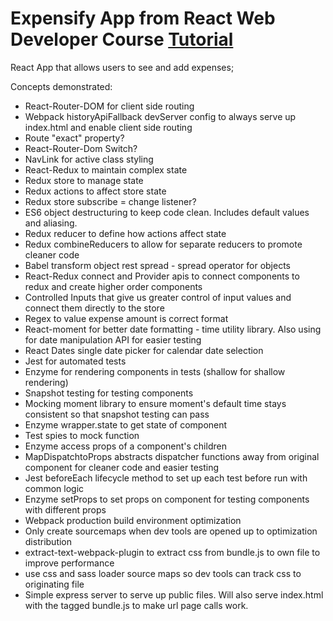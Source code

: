 # Expensify App from React Web Developer Course [Tutorial](https://www.udemy.com/react-2nd-edition/v4)
React App that allows users to see and add expenses;

Concepts demonstrated:
* React-Router-DOM for client side routing
* Webpack historyApiFallback devServer config to always serve up index.html and enable client side routing
* Route "exact" property?
* React-Router-Dom Switch? 
* NavLink for active class styling
* React-Redux to maintain complex state
* Redux store to manage state
* Redux actions to affect store state
* Redux store subscribe = change listener?
* ES6 object destructuring to keep code clean. Includes default values and aliasing. 
* Redux reducer to define how actions affect state
* Redux combineReducers to allow for separate reducers to promote cleaner code
* Babel transform object rest spread - spread operator for objects
* React-Redux connect and Provider apis to connect components to redux and create higher order components
* Controlled Inputs that give us greater control of input values and connect them directly to the store
* Regex to value expense amount is correct format
* React-moment for better date formatting - time utility library. Also using for date manipulation API for easier testing
* React Dates single date picker for calendar date selection
* Jest for automated tests
* Enzyme for rendering components in tests (shallow for shallow rendering)
* Snapshot testing for testing components
* Mocking moment library to ensure moment's default time stays consistent so that snapshot testing can pass
* Enzyme wrapper.state to get state of component
* Test spies to mock function
* Enzyme access props of a component's children
* MapDispatchtoProps abstracts dispatcher functions away from original component for cleaner code and easier testing
* Jest beforeEach lifecycle method to set up each test before run with common logic
* Enzyme setProps to set props on component for testing components with different props
* Webpack production build environment optimization
* Only create sourcemaps when dev tools are opened up to optimization distribution
* extract-text-webpack-plugin to extract css from bundle.js to own file to improve performance
* use css and sass loader source maps so dev tools can track css to originating file
* Simple express server to serve up public files. Will also serve index.html with the tagged bundle.js to make url page calls work.
